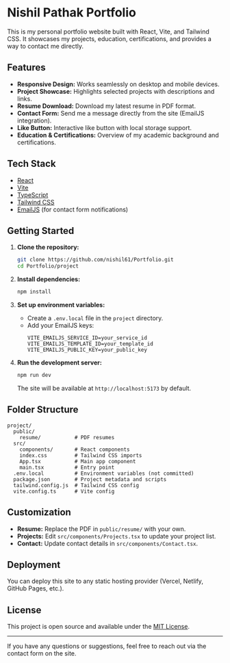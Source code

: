 # Nishil Pathak Portfolio

This is my personal portfolio website built with React, Vite, and Tailwind CSS. It showcases my projects, education, certifications, and provides a way to contact me directly.

## Features

- **Responsive Design:** Works seamlessly on desktop and mobile devices.
- **Project Showcase:** Highlights selected projects with descriptions and links.
- **Resume Download:** Download my latest resume in PDF format.
- **Contact Form:** Send me a message directly from the site (EmailJS integration).
- **Like Button:** Interactive like button with local storage support.
- **Education & Certifications:** Overview of my academic background and certifications.

## Tech Stack

- [React](https://react.dev/)
- [Vite](https://vitejs.dev/)
- [TypeScript](https://www.typescriptlang.org/)
- [Tailwind CSS](https://tailwindcss.com/)
- [EmailJS](https://www.emailjs.com/) (for contact form notifications)

## Getting Started

1. **Clone the repository:**
   ```sh
   git clone https://github.com/nishil61/Portfolio.git
   cd Portfolio/project
   ```

2. **Install dependencies:**
   ```sh
   npm install
   ```

3. **Set up environment variables:**
   - Create a `.env.local` file in the `project` directory.
   - Add your EmailJS keys:
     ```env
     VITE_EMAILJS_SERVICE_ID=your_service_id
     VITE_EMAILJS_TEMPLATE_ID=your_template_id
     VITE_EMAILJS_PUBLIC_KEY=your_public_key
     ```

4. **Run the development server:**
   ```sh
   npm run dev
   ```
   The site will be available at `http://localhost:5173` by default.

## Folder Structure

```
project/
  public/
    resume/           # PDF resumes
  src/
    components/       # React components
    index.css         # Tailwind CSS imports
    App.tsx           # Main app component
    main.tsx          # Entry point
  .env.local          # Environment variables (not committed)
  package.json        # Project metadata and scripts
  tailwind.config.js  # Tailwind CSS config
  vite.config.ts      # Vite config
```

## Customization

- **Resume:** Replace the PDF in `public/resume/` with your own.
- **Projects:** Edit `src/components/Projects.tsx` to update your project list.
- **Contact:** Update contact details in `src/components/Contact.tsx`.

## Deployment

You can deploy this site to any static hosting provider (Vercel, Netlify, GitHub Pages, etc.).

## License

This project is open source and available under the [MIT License](LICENSE).

---

If you have any questions or suggestions, feel free to reach out via the contact form on the site.
